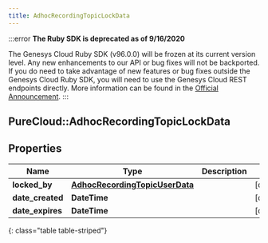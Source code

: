 ```yaml
---
title: AdhocRecordingTopicLockData
---
```


:::error
**The Ruby SDK is deprecated as of 9/16/2020**

The Genesys Cloud Ruby SDK (v96.0.0) will be frozen at its current version level. Any new enhancements to our API or bug fixes will not be backported. If you do need to take advantage of new features or bug fixes outside the Genesys Cloud Ruby SDK, you will need to use the Genesys Cloud REST endpoints directly. More information can be found in the [Official Announcement](https://developer.mypurecloud.com/forum/t/announcement-genesys-cloud-ruby-sdk-end-of-life/8850).
:::


## PureCloud::AdhocRecordingTopicLockData

## Properties

|Name | Type | Description | Notes|
|------------ | ------------- | ------------- | -------------|
| **locked_by** | [**AdhocRecordingTopicUserData**](AdhocRecordingTopicUserData.html) |  | [optional] |
| **date_created** | **DateTime** |  | [optional] |
| **date_expires** | **DateTime** |  | [optional] |
{: class="table table-striped"}


